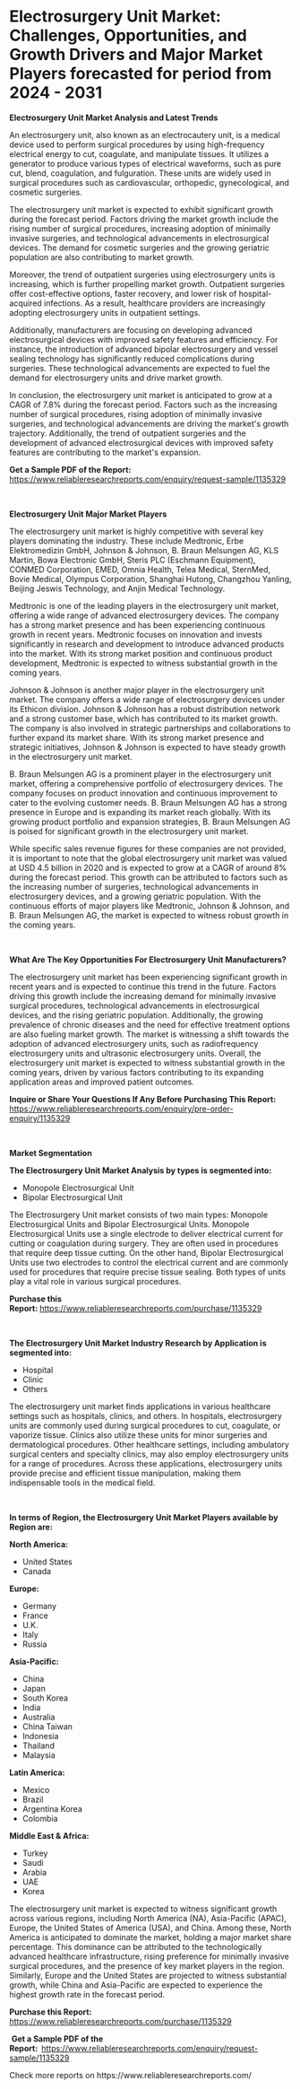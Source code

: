 <p><h1>Electrosurgery Unit Market: Challenges, Opportunities, and Growth Drivers and Major Market Players forecasted for period from 2024 - 2031</h1></p><p><strong>Electrosurgery Unit Market Analysis and Latest Trends</strong></p>
<p><p>An electrosurgery unit, also known as an electrocautery unit, is a medical device used to perform surgical procedures by using high-frequency electrical energy to cut, coagulate, and manipulate tissues. It utilizes a generator to produce various types of electrical waveforms, such as pure cut, blend, coagulation, and fulguration. These units are widely used in surgical procedures such as cardiovascular, orthopedic, gynecological, and cosmetic surgeries.</p><p>The electrosurgery unit market is expected to exhibit significant growth during the forecast period. Factors driving the market growth include the rising number of surgical procedures, increasing adoption of minimally invasive surgeries, and technological advancements in electrosurgical devices. The demand for cosmetic surgeries and the growing geriatric population are also contributing to market growth.</p><p>Moreover, the trend of outpatient surgeries using electrosurgery units is increasing, which is further propelling market growth. Outpatient surgeries offer cost-effective options, faster recovery, and lower risk of hospital-acquired infections. As a result, healthcare providers are increasingly adopting electrosurgery units in outpatient settings.</p><p>Additionally, manufacturers are focusing on developing advanced electrosurgical devices with improved safety features and efficiency. For instance, the introduction of advanced bipolar electrosurgery and vessel sealing technology has significantly reduced complications during surgeries. These technological advancements are expected to fuel the demand for electrosurgery units and drive market growth.</p><p>In conclusion, the electrosurgery unit market is anticipated to grow at a CAGR of 7.8% during the forecast period. Factors such as the increasing number of surgical procedures, rising adoption of minimally invasive surgeries, and technological advancements are driving the market's growth trajectory. Additionally, the trend of outpatient surgeries and the development of advanced electrosurgical devices with improved safety features are contributing to the market's expansion.</p></p>
<p><strong>Get a Sample PDF of the Report:&nbsp;</strong> <a href="https://www.reliableresearchreports.com/enquiry/request-sample/1135329">https://www.reliableresearchreports.com/enquiry/request-sample/1135329</a></p>
<p>&nbsp;</p>
<p><strong>Electrosurgery Unit Major Market Players</strong></p>
<p><p>The electrosurgery unit market is highly competitive with several key players dominating the industry. These include Medtronic, Erbe Elektromedizin GmbH, Johnson & Johnson, B. Braun Melsungen AG, KLS Martin, Bowa Electronic GmbH, Steris PLC (Eschmann Equipment), CONMED Corporation, EMED, Omnia Health, Telea Medical, SternMed, Bovie Medical, Olympus Corporation, Shanghai Hutong, Changzhou Yanling, Beijing Jeswis Technology, and Anjin Medical Technology.</p><p>Medtronic is one of the leading players in the electrosurgery unit market, offering a wide range of advanced electrosurgery devices. The company has a strong market presence and has been experiencing continuous growth in recent years. Medtronic focuses on innovation and invests significantly in research and development to introduce advanced products into the market. With its strong market position and continuous product development, Medtronic is expected to witness substantial growth in the coming years.</p><p>Johnson & Johnson is another major player in the electrosurgery unit market. The company offers a wide range of electrosurgery devices under its Ethicon division. Johnson & Johnson has a robust distribution network and a strong customer base, which has contributed to its market growth. The company is also involved in strategic partnerships and collaborations to further expand its market share. With its strong market presence and strategic initiatives, Johnson & Johnson is expected to have steady growth in the electrosurgery unit market.</p><p>B. Braun Melsungen AG is a prominent player in the electrosurgery unit market, offering a comprehensive portfolio of electrosurgery devices. The company focuses on product innovation and continuous improvement to cater to the evolving customer needs. B. Braun Melsungen AG has a strong presence in Europe and is expanding its market reach globally. With its growing product portfolio and expansion strategies, B. Braun Melsungen AG is poised for significant growth in the electrosurgery unit market.</p><p>While specific sales revenue figures for these companies are not provided, it is important to note that the global electrosurgery unit market was valued at USD 4.5 billion in 2020 and is expected to grow at a CAGR of around 8% during the forecast period. This growth can be attributed to factors such as the increasing number of surgeries, technological advancements in electrosurgery devices, and a growing geriatric population. With the continuous efforts of major players like Medtronic, Johnson & Johnson, and B. Braun Melsungen AG, the market is expected to witness robust growth in the coming years.</p></p>
<p>&nbsp;</p>
<p><strong>What Are The Key Opportunities For Electrosurgery Unit Manufacturers?</strong></p>
<p><p>The electrosurgery unit market has been experiencing significant growth in recent years and is expected to continue this trend in the future. Factors driving this growth include the increasing demand for minimally invasive surgical procedures, technological advancements in electrosurgical devices, and the rising geriatric population. Additionally, the growing prevalence of chronic diseases and the need for effective treatment options are also fueling market growth. The market is witnessing a shift towards the adoption of advanced electrosurgery units, such as radiofrequency electrosurgery units and ultrasonic electrosurgery units. Overall, the electrosurgery unit market is expected to witness substantial growth in the coming years, driven by various factors contributing to its expanding application areas and improved patient outcomes.</p></p>
<p><strong>Inquire or Share Your Questions If Any Before Purchasing This Report:</strong> <a href="https://www.reliableresearchreports.com/enquiry/pre-order-enquiry/1135329">https://www.reliableresearchreports.com/enquiry/pre-order-enquiry/1135329</a></p>
<p>&nbsp;</p>
<p><strong>Market Segmentation</strong></p>
<p><strong>The Electrosurgery Unit Market Analysis by types is segmented into:</strong></p>
<p><ul><li>Monopole Electrosurgical Unit</li><li>Bipolar Electrosurgical Unit</li></ul></p>
<p><p>The Electrosurgery Unit market consists of two main types: Monopole Electrosurgical Units and Bipolar Electrosurgical Units. Monopole Electrosurgical Units use a single electrode to deliver electrical current for cutting or coagulation during surgery. They are often used in procedures that require deep tissue cutting. On the other hand, Bipolar Electrosurgical Units use two electrodes to control the electrical current and are commonly used for procedures that require precise tissue sealing. Both types of units play a vital role in various surgical procedures.</p></p>
<p><strong>Purchase this Report:&nbsp;</strong><a href="https://www.reliableresearchreports.com/purchase/1135329">https://www.reliableresearchreports.com/purchase/1135329</a></p>
<p>&nbsp;</p>
<p><strong>The Electrosurgery Unit Market Industry Research by Application is segmented into:</strong></p>
<p><ul><li>Hospital</li><li>Clinic</li><li>Others</li></ul></p>
<p><p>The electrosurgery unit market finds applications in various healthcare settings such as hospitals, clinics, and others. In hospitals, electrosurgery units are commonly used during surgical procedures to cut, coagulate, or vaporize tissue. Clinics also utilize these units for minor surgeries and dermatological procedures. Other healthcare settings, including ambulatory surgical centers and specialty clinics, may also employ electrosurgery units for a range of procedures. Across these applications, electrosurgery units provide precise and efficient tissue manipulation, making them indispensable tools in the medical field.</p></p>
<p>&nbsp;</p>
<p><strong>In terms of Region, the Electrosurgery Unit Market Players available by Region are:</strong></p>
<p>
    <p> <strong> North America: </strong>
        <ul>
            <li>United States</li>
            <li>Canada</li>
        </ul>
        </p> 
    <p> <strong> Europe: </strong>
        <ul>
            <li>Germany</li>
            <li>France</li>
            <li>U.K.</li>
            <li>Italy</li>
            <li>Russia</li>
        </ul>
        </p> 
    <p> <strong> Asia-Pacific: </strong>
        <ul>
            <li>China</li>
            <li>Japan</li>
            <li>South Korea</li>
            <li>India</li>
            <li>Australia</li>
            <li>China Taiwan</li>
            <li>Indonesia</li>
            <li>Thailand</li>
            <li>Malaysia</li>
        </ul>
        </p> 
    <p> <strong> Latin America: </strong>
        <ul>
            <li>Mexico</li>
            <li>Brazil</li>
            <li>Argentina Korea</li>
            <li>Colombia</li>
        </ul>
        </p> 
    <p> <strong> Middle East & Africa: </strong>
        <ul>
            <li>Turkey</li>
            <li>Saudi</li>
            <li>Arabia</li>
            <li>UAE</li>
            <li>Korea</li>
        </ul>
    </p>
    </p>
<p><p>The electrosurgery unit market is expected to witness significant growth across various regions, including North America (NA), Asia-Pacific (APAC), Europe, the United States of America (USA), and China. Among these, North America is anticipated to dominate the market, holding a major market share percentage. This dominance can be attributed to the technologically advanced healthcare infrastructure, rising preference for minimally invasive surgical procedures, and the presence of key market players in the region. Similarly, Europe and the United States are projected to witness substantial growth, while China and Asia-Pacific are expected to experience the highest growth rate in the forecast period.</p></p>
<p><strong>Purchase this Report: </strong><a href="https://www.reliableresearchreports.com/purchase/1135329">https://www.reliableresearchreports.com/purchase/1135329</a></p>
<p>&nbsp;<strong>Get a Sample PDF of the Report:&nbsp;&nbsp;</strong><a href="https://www.reliableresearchreports.com/enquiry/request-sample/1135329">https://www.reliableresearchreports.com/enquiry/request-sample/1135329</a></p>
<p><strong></strong></p>
<p>Check more reports on https://www.reliableresearchreports.com/</p>